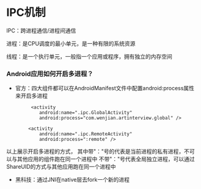 # IPC机制

IPC：跨进程通信/进程间通信

进程：是CPU调度的最小单元，是一种有限的系统资源

线程：是一个执行单元，一般指一个应用或程序，拥有独立的内存空间

### Android应用如何开启多进程？

- 官方：四大组件都可以在AndroidManifest文件中配置android:process属性来开启多进程

```
         <activity
            android:name=".ipc.GlobalActivity"
            android:process="com.wenjian.artinterview.global" />
            
        <activity
            android:name=".ipc.RemoteActivity"
            android:process=":remote" />
```

以上展示开启多进程的方式，
其中带"："号的代表是当前进程的私有进程，不可以与其他应用的组件跑在同一个进程中
不带"："号代表全局独立进程，可以通过ShareUID的方式与其他应用跑在同一个进程中


- 黑科技：通过JNI在native层去fork一个新的进程




